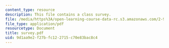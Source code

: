```yaml
---
content_type: resource
description: This file contains a class survey.
file: /media/https%3A/open-learning-course-data-rc.s3.amazonaws.com/2-993j-introduction-to-numerical-analysis-for-engineering-13-002j-spring-2005/9d1aa9e2f27bfc122715c70e83bac8c4_survey.pdf
file_type: application/pdf
resourcetype: Document
title: survey.pdf
uid: 9d1aa9e2-f27b-fc12-2715-c70e83bac8c4
---
```

